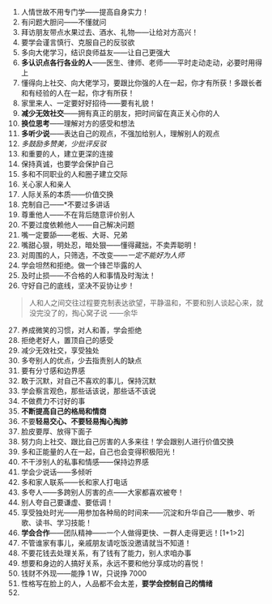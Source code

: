 1. 人情世故不用专门学——提高自身实力！
2. 有问题大胆问——不懂就问
3. 拜访朋友带点水果过去、酒水、礼物——让给对方高兴！
4. 要学会谨言慎行、克服自己的反驳欲
5. 多向大佬学习，结识良师益友——让自己更强大
6. **多认识点各行各业的人**——医生、律师、老师——平时走动走动，必要时用得上
7. 懂得向上社交、向大佬学习，要跟比你强的人在一起，你才有所获！多跟长者和有经验的人在一起，你才有所获！
8. 家里来人、一定要好好招待——要有礼貌！
9. **减少无效社交**——拥有真正的朋友，把时间留在真正关心你的人
10. **换位思考**——理解对方的感受和想法
11. **多听少说**——表达自己的观点，不强加给别人，理解别人的观点
12. *多鼓励多赞美，少批评反驳*
13. 和重要的人，建立更深的连接
14. 保持真诚，也要学会保护自己
15. 多和不同职业的人和圈子建立交际
16. 关心家人和亲人
17. 人际关系的本质——价值交换
18. 克制自己——*不要过多讲话
19. 尊重他人——不在背后随意评价别人
20. 不要过度依赖他人——自己解决问题
21. 嘴一定要舔——老板、大哥、兄弟
22. 嘴甜心狠，明处忍，暗处狠——懂得藏拙，不卖弄聪明！
23. 对周围的人，只筛选，不改变——*一定不能好为人师*
24. 学会坦然和拒绝。做一个锋芒毕露的人
25. 及时止损——不合格的人和事情及时淘汰！
26. 守好自己的底线，坚决不妥协让步！
> 人和人之间交往过程要克制表达欲望，平静温和，不要和别人谈起心来，就没完没了的，掏心窝子说
> ——余华

27. 养成微笑的习惯，对人和善，学会拒绝
28. 拒绝老好人，置顶自己的感受
29. 减少无效社交，享受独处
30. 多夸别人的优点，少去指责别人的缺点
31. 要有分寸感和边界感
32. 敢于沉默，对自己不喜欢的事儿，保持沉默
33. 学会察言观色，那些话该说，那些话不该说
34. 不做费力不讨好的事
35. **不断提高自己的格局和情商**
36. 不要**轻易交心、不要轻易掏心掏肺**
37. 脸皮要厚、放得下面子
38. 努力向上社交、跟比自己厉害的人多来往！学会跟别人进行价值交换
39. 多和正能量的人在一起，自己也会变得积极阳光！
40. 不干涉别人的私事和情感——保持边界感
41. 学会少说话——多倾听
42. 多和家人联系——长和家人打电话
43. 多夸人——多跨别人厉害的点——大家都喜欢被夸！
44. 别人夸自己要谦虚、要低调！
45. 享受独处时光——用参加各种局的时间来——沉淀和升华自己——散步、听歌、读书、学习技能！
46. **学会合作**——团队精神——一个人做得更快、一群人走得更远！[1+1>2]
47. 不管谁家有事儿，亲戚朋友请吃饭没邀请就当不知道！
48. 不要花钱去处理关系，有了钱有了能力，别人求咱办事
49. 想要和身边的人搞好关系，永远不要和他分享成功的喜悦！
50. 钱财不外现——能挣 1 W，只说挣 7000
51. 性格写在脸上的人，人品都不会太差，**要学会控制自己的情绪**
52. 